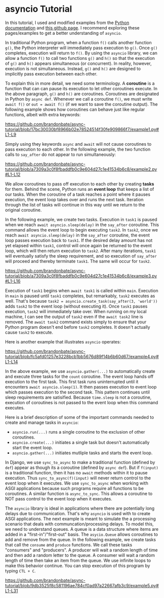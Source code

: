 # asyncio Tutorial

In this tutorial, I used and modified examples from
the [Python documentation](https://docs.python.org/3/library/asyncio.html) and
[this github page](https://gist.github.com/showa-yojyo/4ed200d4c41f496a45a7af2612912df3).
I recommend exploring these pages/examples to get a better understanding of ```asyncio```.

In traditional Python program, when a function ```f()``` calls another function ```g()```, the Python
interpreter will immediately pass execution to ```g()```. Once ```g()``` completes, execution will return to ```f()```.
By using the ```asyncio``` library, we can allow a function ```f()``` to call two functions ```g()```
and ```h()``` so that the execution of ```g()``` and ```h()``` appears simultaneous (or concurrent).
In reality, however, execution is not simultaneous. Instead, ```g()``` and ```h()``` are designed to
implicitly pass execution between each other.

To explain this in more detail, we need some terminology.
A **coroutine** is a function that can can pause its execution to let other coroutines execute.
In the above paragraph, ```g()``` and ```h()``` are coroutines.
Coroutines are designated in Python by ```async def```.
Whenever we call a coroutine ```f()```, we must write ```await f()``` or ```out = await f()```
(if we want to save the coroutine output).
The following example shows how coroutines can behave just like regular functions, albeit with extra keywords:

https://github.com/brandonbate/async-tutorial/blob/17bc30030bf8966b02e78524514f30fe909866f7/example1.py#L1-L9

Simply using they keywords ```async``` and ```await``` will not cause coroutines to pass execution to
each other. In the following example, the two function calls to ```say_after``` do not appear to run
simultaneously:

https://github.com/brandonbate/async-tutorial/blob/a7309a3c0f8fbaddfb0c9e604d27c1e41534b6c8/example2.py#L1-L12

We allow coroutines to pass off execution to each other by creating **tasks** for them.
Behind the scene, Python runs an **event loop** that keeps a list of our tasks.
When the coroutine of a task reaches a point where it pauses execution, the event loop takes over and
runs the next task. Iteration through the list of tasks will continue in this way until we return to the
original coroutine.

In the following example, we create two tasks.
Execution in ```task1``` is paused when we reach ```await asyncio.sleep(delay)``` in the ```say_after``` coroutine.
This command allows the event loop to begin executing ```task2```.
In ```task2```, once we reach ```await asyncio.sleep(delay)``` in the ```say_after```
coroutine, the event loop passes execution back to ```task1```.
If the desired delay amount has not yet elapsed within ```task1```, control will once again be returned
to the event loop, which will then return execution to ```task2```. After many iterations, ```task1``` will
eventually satisfy the sleep requirement, and so execution of ```say_after``` will proceed
and thereby terminate ```task1```. The same will occur for ```task2```.

https://github.com/brandonbate/async-tutorial/blob/a7309a3c0f8fbaddfb0c9e604d27c1e41534b6c8/example3.py#L1-L16

Execution of ```task1``` begins when ```await task1``` is called within ```main```.
Execution in ```main``` is paused until ```task1``` completes, but remarkably,
```task2``` executes as well. That's because ```task2 = asyncio.create_task(say_after(3, 'world'))```
adds ```task2``` to the event loop (without executing it). Once ```task1``` pauses execution,
```task2``` will immediately take over.
When running on my local machine, I can see the output of ```task2``` even if the ```await task2``` line is
removed. The ```await task2``` command exists simply to ensure that your Python program doesn't end
before ```task2``` completes. It doesn't actually cause ```task2``` to execute.

Here is another example that illustrates ```asyncio``` operates:

https://github.com/brandonbate/async-tutorial/blob/fc5afd01257e3228bcb1bb5676d89f14b6b60d67/example4.py#L1-L14

In the above example, we use ```asyncio.gather(...)``` to automatically create and execute three tasks for
the ```count``` coroutine.
The event loop hands off execution to the first task. This first task runs uninterrupted until it encounters
```await asyncio.sleep(1)```. It then passes execution to event loop which passes execution to the second task.
This pattern continues until sleep requirements are satisified.
Because ```time.sleep``` is not a coroutine, execution of coroutines is not passed to the event loop when this
command executes.

Here is a brief description of some of the important commands needed to create and manage tasks in ```asyncio```:

* ```asyncio.run(...)``` runs a single coroutine to the exclusion of other coroutines.
* ```asyncio.create(...)``` initiates a single task but doesn't automatically start the event loop.
* ```asyncio.gather(...)``` initiates mutliple tasks and starts the event loop.

In Django, we use ```sync_to_async``` to make a traditional function (defined by ```def```) appear as though
its a coroutine (defined by ```async def```). But if ```f(input)``` is a traditional function, then it has no
```await``` methods within it to pause execution. Thus ```sync_to_async(f)(input)``` will never return
control to the event loop when it executes. We use ```sync_to_async``` when working with ASGI applications
because such programs require all functions to be coroutines.
A similar function is ```async_to_sync```. This allows a coroutine to NOT pass control to the event loop when it executes.

The ```asyncio``` library is ideal in applications where there are potentially long delays due to communication.
That's why ```asyncio``` is used with to create ASGI applications.
The next example is meant to simulate the a processing scenario that deals with communcation/processing delays.
To model this, we need to understand queues.
A queue is a data structure where items are added in a "first-in"/"first-out" basis. The ```asycio.Queue``` allows
coroutines to add and remove from the queue. In the following example, we create tasks that call the ```consume```
and ```produce``` functions. We call these tasks "consumers" and "producers". A producer will wait a random length
of time and then add a random letter to the queue. A consumer will wait a random length of time then take an item
from the queue. We use infinite loops to make this behavior continue. You can stop execution of this program by
typing ```CTL + C```.

https://github.com/brandonbate/async-tutorial/blob/9db3525f8c581196ae784cf0ad97a22667afb3c9/example5.py#L1-L31
